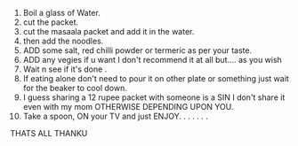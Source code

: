 1. Boil a glass of Water.
2. cut the packet. 
3. cut the masaala packet and add it in the water.
4. then add the noodles.
5. ADD some salt, red chilli powder or termeric as per your taste.
6. ADD any vegies if u want I don't recommend it at all but.... as you wish
7. Wait n see if it's done .
8. If eating alone don't need to pour it on other plate or something just wait for the beaker to cool down.
9. I guess sharing a 12 rupee packet with someone is a SIN I don't share it even with my mom OTHERWISE DEPENDING UPON YOU.
10. Take a spoon, ON your TV and just ENJOY. 
.
.
.
.
.
.

THATS ALL
THANKU


